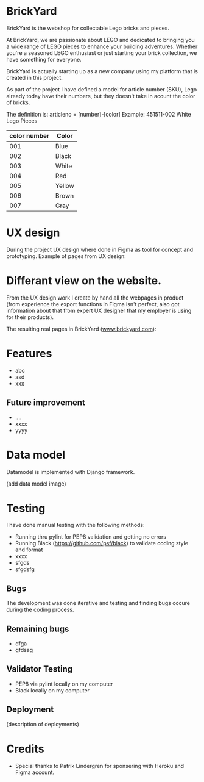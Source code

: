 # BrickYard

BrickYard is the webshop for collectable Lego bricks and pieces.

At BrickYard, we are passionate about LEGO and dedicated to bringing you a wide range of LEGO pieces to enhance your building adventures. Whether you're a seasoned LEGO enthusiast or just starting your brick collection, we have something for everyone.

BrickYard is actually starting up as a new company using my platform that is created in this project.

As part of the project I have defined a model for article number (SKU), Lego already today have their numbers, but they doesn't take in acount the color of bricks.

The definition is: articleno = [number]-[color]
Example: 451511-002 White Lego Pieces

| color number | Color |
|--- | --- |
| 001 | Blue |
| 002 | Black |
| 003 | White |
| 004 | Red |
| 005 | Yellow | 
| 006 | Brown |
| 007 | Gray |



# UX design
During the project UX design where done in Figma as tool for concept and prototyping. 
Example of pages from UX design:

<Insert screenshots from Figma pages>

# Differant view on the website.
From the UX design work I create by hand all the webpages in product (from experience the export functions in Figma isn't perfect, also got information about that from expert UX designer that my employer is using for their products).

The resulting real pages in BrickYard (www.brickyard.com):

<Insert screenshots from real production page>

# Features
- abc
- asd
- xxx

## Future improvement
- ....
- xxxx
- yyyy

# Data model
Datamodel is implemented with Django framework.

(add data model image)

# Testing

I have done manual testing with the following methods:
- Running thru pylint for PEP8 validation and getting no errors
- Running Black (https://github.com/psf/black) to validate coding style and format
- xxxx
- sfgds
- sfgdsfg

## Bugs
The development was done iterative and testing and finding bugs occure during the coding process.

## Remaining bugs
- dfga 
- gfdsag

## Validator Testing
- PEP8 via pylint locally on my computer
- Black locally on my computer

## Deployment
(description of deployments)

# Credits
- Special thanks to Patrik Lindergren for sponsering with Heroku and Figma account.


